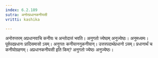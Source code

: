 ```yaml
---
index: 6.2.189
sutra: अनोरप्रधानकनीयसी
vritti: kashika

---
```

अनोरुत्तरम् अप्रधानवाचि कनीयः च अन्तोदात्तं भवति। अनुगतो ज्येष्ठम् अनुज्येष्ठः। अनुमध्यमः। पूर्वपदप्रधानः प्रादिसमासो ऽयम्। अनुगतः कनीयाननुकनीयान्। उत्तरपदार्थप्रधानो ऽयम्। प्रधानार्थं च कनीयोग्रहणम्। अप्रधानकनीयसी इति किम्? अनुगतो ज्येष्ठः अनुज्येष्ठः।